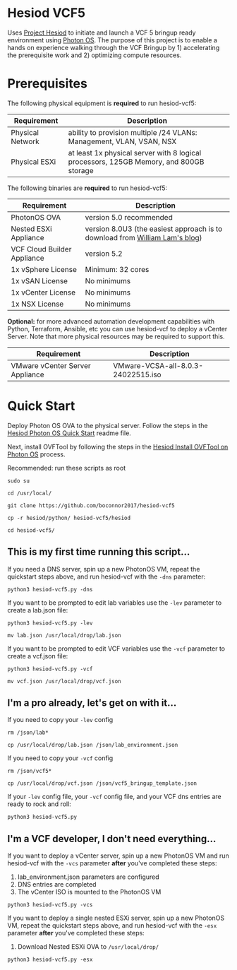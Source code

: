 # Hesiod VCF5
Uses [Project Hesiod](https://github.com/boconnor2017/hesiod) to initiate and launch a VCF 5 bringup ready environment using [Photon OS](https://vmware.github.io/photon/). The purpose of this project is to enable a hands on experience walking through the VCF Bringup by 1) accelerating the prerequisite work and 2) optimizing compute resources.

# Prerequisites
The following physical equipment is **required** to run hesiod-vcf5:

| Requirement | Description |
|-------------|-------------|
| Physical Network | ability to provision multiple /24 VLANs: Management, VLAN, VSAN, NSX |
| Physical ESXi | at least 1x physical server with 8 logical processors, 125GB Memory, and 800GB storage |

The following binaries are **required** to run hesiod-vcf5:

| Requirement | Description |
|-------------|-------------|
| PhotonOS OVA | version 5.0 recommended |
| Nested ESXi Appliance | version 8.0U3 (the easiest approach is to download from [William Lam's blog](https://williamlam.com/nested-virtualization/nested-esxi-virtual-appliance)) |
| VCF Cloud Builder Appliance | version 5.2 |
| 1x vSphere License | Minimum: 32 cores |
| 1x vSAN License | No minimums |
| 1x vCenter License | No minimums |
| 1x NSX License | No minimums |

**Optional:** for more advanced automation development capabilities with Python, Terraform, Ansible, etc you can use hesiod-vcf to deploy a vCenter Server. Note that more physical resources may be required to support this. 

|Requirement | Description |
|------------|-------------|
| VMware vCenter Server Appliance | VMware-VCSA-all-8.0.3-24022515.iso |

# Quick Start
Deploy Photon OS OVA to the physical server. Follow the steps in the [Hesiod Photon OS Quick Start](https://github.com/boconnor2017/hesiod/blob/main/photon/readme.md) readme file. 

Next, install OVFTool by following the steps in the [Hesiod Install OVFTool on Photon OS](https://github.com/boconnor2017/hesiod/tree/main/ovftool) process.

Recommended: run these scripts as root
```
sudo su
```
```
cd /usr/local/
```
```
git clone https://github.com/boconnor2017/hesiod-vcf5
```
```
cp -r hesiod/python/ hesiod-vcf5/hesiod
```
```
cd hesiod-vcf5/
```

## This is my first time running this script...
If you need a DNS server, spin up a new PhotonOS VM, repeat the quickstart steps above, and run hesiod-vcf with the `-dns` parameter:
```
python3 hesiod-vcf5.py -dns
```

If you want to be prompted to edit lab variables use the `-lev` parameter to create a lab.json file:
```
python3 hesiod-vcf5.py -lev
```
```
mv lab.json /usr/local/drop/lab.json
```

If you want to be prompted to edit VCF variables use the `-vcf` parameter to create a vcf.json file:
```
python3 hesiod-vcf5.py -vcf
```
```
mv vcf.json /usr/local/drop/vcf.json
```

## I'm a pro already, let's get on with it...
If you need to copy your `-lev` config
```
rm /json/lab*
```
```
cp /usr/local/drop/lab.json /json/lab_environment.json
```

If you need to copy your `-vcf` config
```
rm /json/vcf5*
```
```
cp /usr/local/drop/vcf.json /json/vcf5_bringup_template.json
```

If your `-lev` config file, your `-vcf` config file, and your VCF dns entries are ready to rock and roll:
```
python3 hesiod-vcf5.py 
```

## I'm a VCF developer, I don't need everything...
If you want to deploy a vCenter server, spin up a new PhotonOS VM and run hesiod-vcf with the `-vcs` parameter **after** you've completed these steps:
1. lab_environment.json parameters are configured
2. DNS entries are completed
3. The vCenter ISO is mounted to the PhotonOS VM
```
python3 hesiod-vcf5.py -vcs
```

If you want to deploy a single nested ESXi server, spin up a new PhotonOS VM, repeat the quickstart steps above, and run hesiod-vcf with the `-esx` parameter **after** you've completed these steps:
1. Download Nested ESXi OVA to `/usr/local/drop/`
```
python3 hesiod-vcf5.py -esx
```